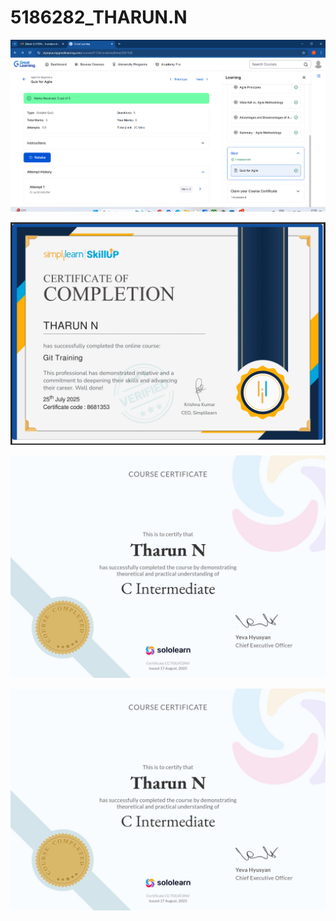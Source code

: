 # 5186282_THARUN.N

![image alt](https://raw.githubusercontent.com/tharunganiga98/5186282_THARUN.N/bbaee440bc7818f7bb0a59d779ffd7b19fd73a35/AGILE%20QUIZ.png)

![image_alt](https://github.com/tharunganiga98/5186282_THARUN.N/blob/261dde55f4bea937f721c7a05843ae8f046e60c3/Screenshot%202025-07-28%20210344.png)

![image_alt](https://github.com/tharunganiga98/5186282_THARUN.N/blob/56d6a2f0288bc286c0a236b9006f8e6bb7ab2120/C-inter.jpg)

![image_alt](https://github.com/tharunganiga98/5186282_THARUN.N/blob/56d6a2f0288bc286c0a236b9006f8e6bb7ab2120/C-inter.jpg)
